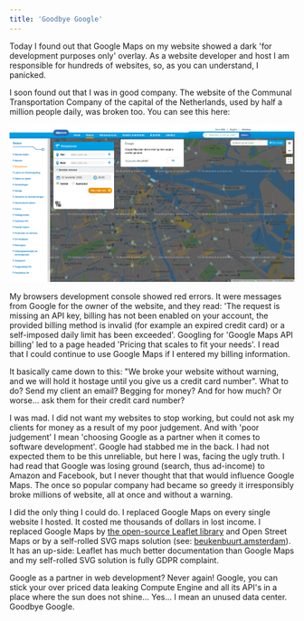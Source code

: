 ```yaml
---
title: 'Goodbye Google'
---
```


Today I found out that Google Maps on my website showed a dark 'for development purposes only' overlay. As a website developer and host I am responsible for hundreds of websites, so, as you can understand, I panicked. 

I soon found out that I was in good company. The website of the Communal Transportation Company of the capital of the Netherlands, used by half a million people daily, was broken too. You can see this here:

![GVB.nl](/uploads/gvb.png)

My browsers development console showed red errors. It were messages from Google for the owner of the website, and they read: 'The request is missing an API key, billing has not been enabled on your account, the provided billing method is invalid (for example an expired credit card) or a self-imposed daily limit has been exceeded'. Googling for 'Google Maps API billing' led to a page headed 'Pricing that scales to fit your needs'. I read that I could continue to use Google Maps if I entered my billing information. 

It basically came down to this: "We broke your website without warning, and we will hold it hostage until you give us a credit card number". What to do? Send my client an email? Begging for money? And for how much? Or worse... ask them for their credit card number?

I was mad. I did not want my websites to stop working, but could not ask my clients for money as a result of my poor judgement. And with 'poor judgement' I mean 'choosing Google as a partner when it comes to software development'. Google had stabbed me in the back. I had not expected them to be this unreliable, but here I was, facing the ugly truth. I had read that Google was losing ground (search, thus ad-income) to Amazon and Facebook, but I never thought that that would influence Google Maps. The once so popular company had became so greedy it irresponsibly broke millions of website, all at once and without a warning.

I did the only thing I could do. I replaced Google Maps on every single website I hosted. It costed me thousands of dollars in lost income. I replaced Google Maps by [the open-source Leaflet library](https://leafletjs.com/) and Open Street Maps or by a self-rolled SVG maps solution (see: [beukenbuurt.amsterdam](https://beukenbuurt.amsterdam/)). It has an up-side: Leaflet has much better documentation than Google Maps and my self-rolled SVG solution is fully GDPR complaint.

Google as a partner in web development? Never again! Google, you can stick your over priced data leaking Compute Engine and all its API's in a place where the sun does not shine... Yes... I mean an unused data center. Goodbye Google.